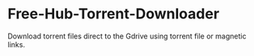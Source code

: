 # Free-Hub-Torrent-Downloader
Download torrent files direct to the Gdrive using torrent file or magnetic links.
